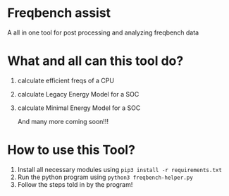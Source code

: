 # Freqbench assist
A all in one tool for post processing and analyzing freqbench data

# What and all can this tool do?
1. calculate efficient freqs of a CPU
2. calculate Legacy Energy Model for a SOC
3. calculate Minimal Energy Model for a SOC

   And many more coming soon!!!

# How to use this Tool?
1. Install all necessary modules using `pip3 install -r requirements.txt`
2. Run the python program using `python3 freqbench-helper.py`
3. Follow the steps told in by the program!
